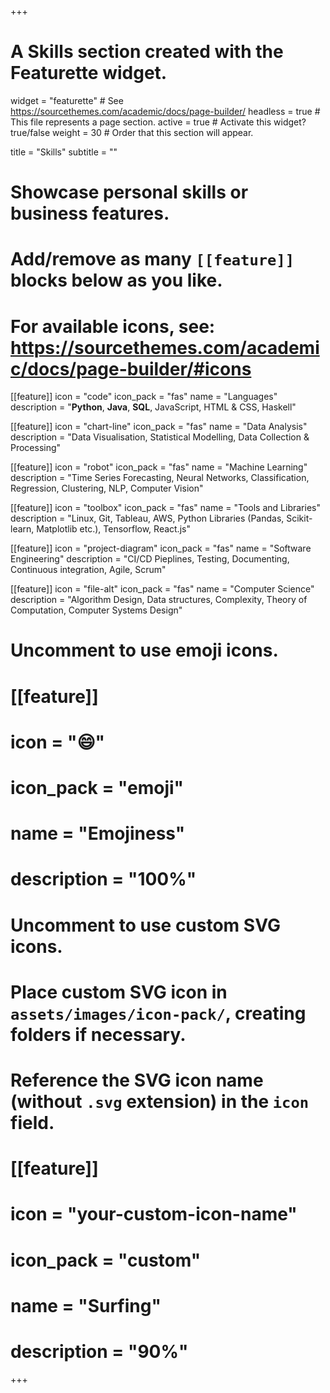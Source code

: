 +++
# A Skills section created with the Featurette widget.
widget = "featurette"  # See https://sourcethemes.com/academic/docs/page-builder/
headless = true  # This file represents a page section.
active = true  # Activate this widget? true/false
weight = 30  # Order that this section will appear.

title = "Skills"
subtitle = ""

# Showcase personal skills or business features.
# 
# Add/remove as many `[[feature]]` blocks below as you like.
# 
# For available icons, see: https://sourcethemes.com/academic/docs/page-builder/#icons

[[feature]]
  icon = "code"
  icon_pack = "fas"
  name = "Languages"
  description = "**Python**, **Java**, **SQL**, JavaScript, HTML & CSS, Haskell"

[[feature]]
  icon = "chart-line"
  icon_pack = "fas"
  name = "Data Analysis"
  description = "Data Visualisation, Statistical Modelling, Data Collection & Processing"

[[feature]]
  icon = "robot"
  icon_pack = "fas"
  name = "Machine Learning"
  description = "Time Series Forecasting, Neural Networks, Classification, Regression, Clustering, NLP, Computer Vision"
  
[[feature]]
  icon = "toolbox"
  icon_pack = "fas"
  name = "Tools and Libraries"
  description = "Linux, Git, Tableau, AWS, Python Libraries (Pandas, Scikit-learn, Matplotlib etc.), Tensorflow, React.js"

[[feature]]
  icon = "project-diagram"
  icon_pack = "fas"
  name = "Software Engineering"
  description = "CI/CD Pieplines, Testing, Documenting, Continuous integration, Agile, Scrum"
  
[[feature]]
  icon = "file-alt"
  icon_pack = "fas"
  name = "Computer Science"
  description = "Algorithm Design, Data structures, Complexity, Theory of Computation, Computer Systems Design"


# Uncomment to use emoji icons.
# [[feature]]
#  icon = ":smile:"
#  icon_pack = "emoji"
#  name = "Emojiness"
#  description = "100%"  

# Uncomment to use custom SVG icons.
# Place custom SVG icon in `assets/images/icon-pack/`, creating folders if necessary.
# Reference the SVG icon name (without `.svg` extension) in the `icon` field.
# [[feature]]
#  icon = "your-custom-icon-name"
#  icon_pack = "custom"
#  name = "Surfing"
#  description = "90%"

+++
